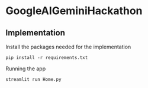 # GoogleAIGeminiHackathon


## Implementation

Install the packages needed for the implementation
```
pip install -r requirements.txt
```

Running the app
```
streamlit run Home.py
```
